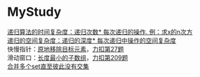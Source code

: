 # MyStudy

[递归算法的时间复杂度：递归次数\* 每次递归的操作. 例：求x的n次方](https://github.com/kitspring/MyStudy/blob/master/dm1.1.cpp)  
[递归的空间复杂度：递归的深度\* 每次递归中操作的空间复杂度](https://github.com/kitspring/MyStudy/blob/master/dm1.2.cpp)  
快慢指针：[原地移除目标元素](https://github.com/kitspring/MyStudy/blob/master/dm2.1_lc27.cpp)，[力扣第27题](https://leetcode-cn.com/problems/remove-element/)  
滑动窗口：[长度最小的子数组](https://github.com/kitspring/MyStudy/blob/master/dm2.3_lc209.cpp)，[力扣第209题](https://leetcode-cn.com/problems/minimum-size-subarray-sum/)  
[合并多个set直至彼此没有交集](https://github.com/kitspring/MyStudy/blob/master/exam_1.cpp)  
